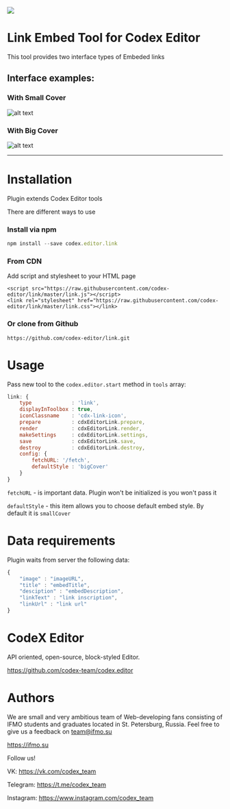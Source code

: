 ![](https://badgen.net/badge/CodeX%20Editor/v1.0/gray)

# Link Embed Tool for Codex Editor

This tool provides two interface types of Embeded links

## Interface examples:

### With Small Cover
![alt text](http://i.imgur.com/ofUxKF2.png "Small cover")


### With Big Cover
![alt text](http://i.imgur.com/LUaBCXw.jpg "Big cover")

---

# Installation

Plugin extends Codex Editor tools

There are different ways to use

### Install via npm

```javascript
npm install --save codex.editor.link
```

### From CDN

Add script and stylesheet to your HTML page

```
<script src="https://raw.githubusercontent.com/codex-editor/link/master/link.js"></script>
<link rel="stylesheet" href="https://raw.githubusercontent.com/codex-editor/link/master/link.css"></link>
```


### Or clone from Github

```
https://github.com/codex-editor/link.git
```

# Usage

Pass new tool to the ```codex.editor.start``` method in ```tools``` array:

```javascript
link: {
    type             : 'link',
    displayInToolbox : true,
    iconClassname    : 'cdx-link-icon',
    prepare          : cdxEditorLink.prepare,
    render           : cdxEditorLink.render,
    makeSettings     : cdxEditorLink.settings,
    save             : cdxEditorLink.save,
    destroy          : cdxEditorLink.destroy,
    config: {
        fetchURL: '/fetch',
        defaultStyle : 'bigCover'
    }
}
```

```fetchURL``` - is important data. Plugin won't be initialized is you won't pass it

```defaultStyle``` - this item allows you to choose default embed style. By default it is ```smallCover```

# Data requirements

Plugin waits from server the following data:

```javascript
{
    "image" : "imageURL",
    "title" : "embedTitle",
    "desciption" : "embedDescription",
    "linkText" : "link inscription",
    "linkUrl" : "link url"
}
````

# CodeX Editor

API oriented, open-source, block-styled Editor.

https://github.com/codex-team/codex.editor

# Authors

We are small and very ambitious team of Web-developing fans consisting of IFMO students and graduates located in St. Petersburg, Russia.
Feel free to give us a feedback on team@ifmo.su

https://ifmo.su

Follow us!

VK: https://vk.com/codex_team

Telegram: https://t.me/codex_team

Instagram: https://www.instagram.com/codex_team
